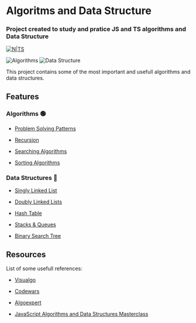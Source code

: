 
# Algoritms and Data Structure

### Project created to study and pratice JS and TS algorithms and Data Structure
 [![N|TS](https://camo.githubusercontent.com/143b42838efad2c30d8e0d05eb3dea6996e52a03b99576d8318edffd9bdd6155/68747470733a2f2f696d672e736869656c64732e696f2f62616467652f547970655363726970742d3238324333343f6c6f676f3d74797065736372697074266c6f676f436f6c6f723d333137384336)](https://www.typescriptlang.org/)

<div>
<img alt="Algorithms"  src="https://img.shields.io/badge/Algorithms%20--16c60c.svg" />
<img alt="Data Structure"  src="https://img.shields.io/badge/Data Structure%20--e81224.svg" />
</div>
  
This project contains some of the most important and usefull algorithms and data structures.

## Features

### Algorithms :green_circle:
  
-  <a  href="https://github.com/lpazzim/algorithm/tree/main/src/ProblemSolvingPatterns"> Problem Solving Patterns </a>

- <a  href="https://github.com/lpazzim/algorithm/tree/main/src/Recursion"> Recursion </a>

- <a  href="https://github.com/lpazzim/algorithm/tree/main/src/SearchingAlgorithms"> Searching Algorithms </a>

- <a  href="https://github.com/lpazzim/algorithm/tree/main/src/SortingAlgorithms"> Sorting Algorithms </a>

### Data Structures :red_circle:

- <a  href="https://github.com/lpazzim/algorithm/tree/main/src/DataStructures/SinglyLinkedLists/index.ts"> Singly Linked List </a>

- <a  href="https://github.com/lpazzim/algorithm/blob/main/src/DataStructures/DoublyLinkedLists/index.ts"> Doubly Linked Lists </a>

- <a  href="https://github.com/lpazzim/algorithm/blob/main/src/DataStructures/HashTables/index.ts"> Hash Table </a>

- <a  href="https://github.com/lpazzim/algorithm/blob/main/src/DataStructures/Stacks&Queues/index.ts"> Stacks & Queues </a>

- <a  href="https://github.com/lpazzim/algorithm/blob/main/src/DataStructures/BinarySearchTree/index.ts"> Binary Search Tree </a>


## Resources


List of some usefull references:

- <a  href="https://visualgo.net/en"> Visualgo </a>

- <a  href="https://www.codewars.com/"> Codewars </a>

- <a  href="https://algoexpert.io"> Algoexpert </a>

- <a  href="https://www.udemy.com/course/js-algorithms-and-data-structures-masterclass"> JavaScript Algorithms and Data Structures Masterclass </a>

  
